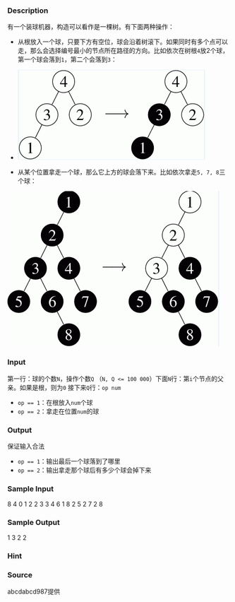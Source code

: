 
### Description
有一个装球机器，构造可以看作是一棵树。有下面两种操作：

- 从根放入一个球，只要下方有空位，球会沿着树滚下。如果同时有多个点可以走，那么会选择编号最小的节点所在路径的方向。比如依次在树根`4`放2个球，第一个球会落到`1`，第二个会落到`3`： 
- ![](/JudgeOnline/upload/201304/1(7).jpg)



- 从某个位置拿走一个球，那么它上方的球会落下来。比如依次拿走`5, 7, 8`三个球： 

![](/JudgeOnline/upload/201304/2(1).jpg)
### Input
第一行：球的个数`N`，操作个数`Q` （`N, Q <= 100 000`）下面`N`行：第`i`个节点的父亲。如果是根，则为`0` 接下来`Q`行：`op num`

- `op == 1`：在根放入`num`个球 
- `op == 2`：拿走在位置`num`的球 

### Output
保证输入合法

- `op == 1`：输出最后一个球落到了哪里 
- `op == 2`：输出拿走那个球后有多少个球会掉下来 

### Sample Input
8 4
0
1
2
2
3
3
4
6
1 8
2 5
2 7
2 8


### Sample Output
1
3
2
2


### Hint

### Source
abcdabcd987提供